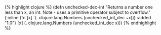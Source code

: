 {% highlight clojure %}
(defn unchecked-dec-int
  "Returns a number one less than x, an int.
  Note - uses a primitive operator subject to overflow."
  {:inline (fn [x] `(. clojure.lang.Numbers (unchecked_int_dec ~x)))
   :added "1.0"}
  [x] (. clojure.lang.Numbers (unchecked_int_dec x)))
{% endhighlight %}
